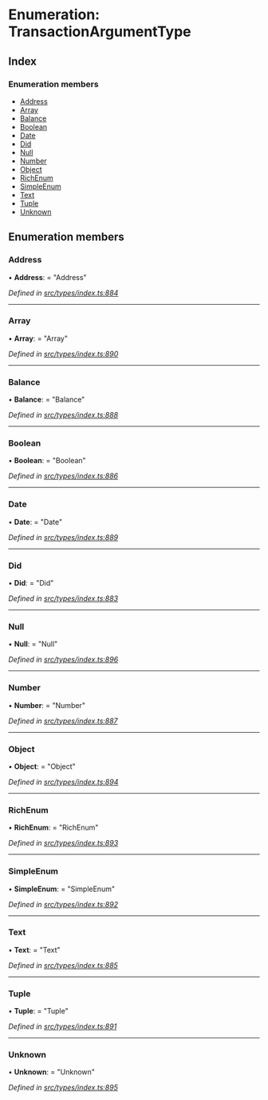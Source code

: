 # Enumeration: TransactionArgumentType

## Index

### Enumeration members

* [Address](transactionargumenttype.md#address)
* [Array](transactionargumenttype.md#array)
* [Balance](transactionargumenttype.md#balance)
* [Boolean](transactionargumenttype.md#boolean)
* [Date](transactionargumenttype.md#date)
* [Did](transactionargumenttype.md#did)
* [Null](transactionargumenttype.md#null)
* [Number](transactionargumenttype.md#number)
* [Object](transactionargumenttype.md#object)
* [RichEnum](transactionargumenttype.md#richenum)
* [SimpleEnum](transactionargumenttype.md#simpleenum)
* [Text](transactionargumenttype.md#text)
* [Tuple](transactionargumenttype.md#tuple)
* [Unknown](transactionargumenttype.md#unknown)

## Enumeration members

###  Address

• **Address**: = "Address"

*Defined in [src/types/index.ts:884](https://github.com/PolymathNetwork/polymesh-sdk/blob/da0f7fd7/src/types/index.ts#L884)*

___

###  Array

• **Array**: = "Array"

*Defined in [src/types/index.ts:890](https://github.com/PolymathNetwork/polymesh-sdk/blob/da0f7fd7/src/types/index.ts#L890)*

___

###  Balance

• **Balance**: = "Balance"

*Defined in [src/types/index.ts:888](https://github.com/PolymathNetwork/polymesh-sdk/blob/da0f7fd7/src/types/index.ts#L888)*

___

###  Boolean

• **Boolean**: = "Boolean"

*Defined in [src/types/index.ts:886](https://github.com/PolymathNetwork/polymesh-sdk/blob/da0f7fd7/src/types/index.ts#L886)*

___

###  Date

• **Date**: = "Date"

*Defined in [src/types/index.ts:889](https://github.com/PolymathNetwork/polymesh-sdk/blob/da0f7fd7/src/types/index.ts#L889)*

___

###  Did

• **Did**: = "Did"

*Defined in [src/types/index.ts:883](https://github.com/PolymathNetwork/polymesh-sdk/blob/da0f7fd7/src/types/index.ts#L883)*

___

###  Null

• **Null**: = "Null"

*Defined in [src/types/index.ts:896](https://github.com/PolymathNetwork/polymesh-sdk/blob/da0f7fd7/src/types/index.ts#L896)*

___

###  Number

• **Number**: = "Number"

*Defined in [src/types/index.ts:887](https://github.com/PolymathNetwork/polymesh-sdk/blob/da0f7fd7/src/types/index.ts#L887)*

___

###  Object

• **Object**: = "Object"

*Defined in [src/types/index.ts:894](https://github.com/PolymathNetwork/polymesh-sdk/blob/da0f7fd7/src/types/index.ts#L894)*

___

###  RichEnum

• **RichEnum**: = "RichEnum"

*Defined in [src/types/index.ts:893](https://github.com/PolymathNetwork/polymesh-sdk/blob/da0f7fd7/src/types/index.ts#L893)*

___

###  SimpleEnum

• **SimpleEnum**: = "SimpleEnum"

*Defined in [src/types/index.ts:892](https://github.com/PolymathNetwork/polymesh-sdk/blob/da0f7fd7/src/types/index.ts#L892)*

___

###  Text

• **Text**: = "Text"

*Defined in [src/types/index.ts:885](https://github.com/PolymathNetwork/polymesh-sdk/blob/da0f7fd7/src/types/index.ts#L885)*

___

###  Tuple

• **Tuple**: = "Tuple"

*Defined in [src/types/index.ts:891](https://github.com/PolymathNetwork/polymesh-sdk/blob/da0f7fd7/src/types/index.ts#L891)*

___

###  Unknown

• **Unknown**: = "Unknown"

*Defined in [src/types/index.ts:895](https://github.com/PolymathNetwork/polymesh-sdk/blob/da0f7fd7/src/types/index.ts#L895)*
